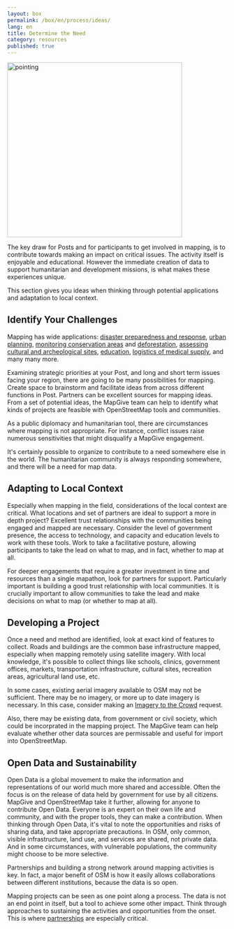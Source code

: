 ```yaml
---
layout: box
permalink: /box/en/process/ideas/
lang: en
title: Determine the Need
category: resources
published: true
---
```


<img src="{{site.baseurl}}/assets/img/pointing.png" alt="pointing" style="width:400px">

The key draw for Posts and for participants to get involved in mapping, is to contribute towards making an impact on critical issues. The activity itself is enjoyable and educational. However the immediate creation of data to support humanitarian and development missions, is what makes these experiences unique.

This section gives you ideas when thinking through potential applications and adaptation to local context.

## Identify Your Challenges

Mapping has wide applications: [disaster preparedness and response](http://hotosm.org/projects/nepal_2015_earthquake_response), [urban planning](http://mapkibera.org/), [monitoring conservation areas](http://moabi.org/) and [deforestation](http://mapazonia.org/), [assessing cultural and archeological sites](http://www.opennordics.org/open-data-cultural-heritage-mapping-challenge/), [education](http://teachosm.org/en/), [logistics of medical supply](https://vimeo.com/112430421), and many many more.

Examining strategic priorities at your Post, and long and short term issues facing your region, there are going to be many possibilities for mapping. Create space to brainstorm and facilitate ideas from across different functions in Post. Partners can be excellent sources for mapping ideas. From a set of potential ideas, the MapGive team can help to identify what kinds of projects are feasible with OpenStreetMap tools and communities.

As a public diplomacy and humanitarian tool, there are circumstances where mapping is not appropriate. For instance, conflict issues raise numerous sensitivities that might disqualify a MapGive engagement.

It's certainly possible to organize to contribute to a need somewhere else in the world. The humanitarian community is always responding somewhere, and there will be a need for map data.

## Adapting to Local Context

Especially when mapping in the field, considerations of the local context are critical. What locations and set of partners are ideal to support a more in depth project? Excellent trust relationships with the communities being engaged and mapped are necessary. Consider the level of government presence, the access to technology, and capacity and education levels to work with these tools. Work to take a facilitative posture, allowing participants to take the lead on what to map, and in fact, whether to map at all.

For deeper engagements that require a greater investment in time and resources than a single mapathon, look for partners for support. Particularly important is building a good trust relationship with local communities. It is crucially important to allow communities to take the lead and make decisions on what to map (or whether to map at all).

## Developing a Project

Once a need and method are identified, look at exact kind of features to collect. Roads and buildings are the common base infrastructure mapped, especially when mapping remotely using satellite imagery. With local knowledge, it's possible to collect things like schools, clinics, government offices, markets, transportation infrastructure, cultural sites, recreation areas, agricultural land use, etc.

In some cases, existing aerial imagery available to OSM may not be sufficient. There may be no imagery, or more up to date imagery is necessary. In this case, consider making an [Imagery to the Crowd]({{site.baseurl}}/ittc/) request.

Also, there may be existing data, from government or civil society, which could be incorprated in the mapping project. The MapGive team can help evaluate whether other data sources are permissable and useful for import into OpenStreetMap.

## Open Data and Sustainability

Open Data is a global movement to make the information and representations of our world much more shared and accessible. Often the focus is on the release of data held by government for use by all citizens. MapGive and OpenStreetMap take it further, allowing for anyone to contribute Open Data. Everyone is an expert on their own life and community, and with the proper tools, they can make a contribution. When thinking through Open Data, it's vital to note the opportunities and risks of sharing data, and take appropriate precautions. In OSM, only common, visible infrastructure, land use, and services are shared, not private data. And in some circumstances, with vulnerable populations, the community might choose to be more selective.

Partnerships and building a strong network around mapping activities is key. In fact, a major benefit of OSM is how it easily allows collaborations between different institutions, because the data is so open. 

Mapping projects can be seen as one point along a process. The data is not an end point in itself, but a tool to achieve some other impact. Think through approaches to sustaining the activities and opportunities from the onset. This is where [partnerships](#resources&form-partnerships) are especially critical.


